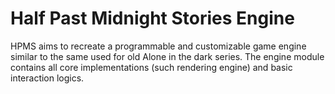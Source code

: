  # Half Past Midnight Stories Engine
 HPMS aims to recreate a programmable and customizable game engine similar to the same used for
 old Alone in the dark series.
 The engine module contains all core implementations (such rendering engine) and basic interaction logics.
